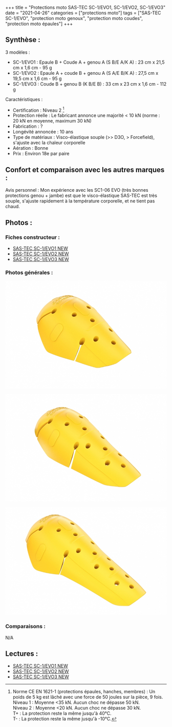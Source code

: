 +++
title = "Protections moto SAS-TEC SC-1/EVO1, SC-1/EVO2, SC-1/EVO3"
date = "2021-04-26"
categories = ["protections moto"]
tags = ["SAS-TEC SC-1/EVO", "protection moto genoux", "protection moto coudes", "protection moto épaules"]
+++

Synthèse :
----------

3 modèles :

- SC-1/EVO1 : Epaule B + Coude A + genou A (S B/E A/K A) : 23 cm x 21,5 cm x 1,6 cm - 95 g
- SC-1/EVO2 : Epaule A + coude B + genou A (S A/E B/K A) : 27,5 cm x 19,5 cm x 1,6 cm - 95 g
- SC-1/EVO3 : Coude B + genou B (K B/E B) : 33 cm x 23 cm x 1,6 cm - 112 g

Caractéristiques :

- Certification : Niveau 2 [^1]
- Protection réelle : Le fabricant annonce une majorité < 10 kN (norme : 20 kN en moyenne, maximum 30 kN)
- Fabrication : ?
- Longévité annoncée : 10 ans
- Type de matériaux : Visco-élastique souple (>> D3O, > Forcefield), s'ajuste avec la chaleur corporelle
- Aération : Bonne
- Prix : Environ 18e par paire


Confort et comparaison avec les autres marques : 
------------------------------------------------

Avis personnel : Mon expérience avec les SC1-06 EVO (très bonnes protections genou + jambe) est que le visco-élastique SAS-TEC est très souple, s'ajuste rapidement à la température corporelle, et ne tient pas chaud.

Photos :
--------

### Fiches constructeur :

- [SAS-TEC SC-1/EVO1 NEW](https://www.sas-tec.de/en/products/sc-1-evo1/)
- [SAS-TEC SC-1/EVO2 NEW](https://www.sas-tec.de/en/products/sc-1-evo2/)
- [SAS-TEC SC-1/EVO3 NEW](https://www.sas-tec.de/en/products/sc-1-evo3/)

### Photos générales :

![sastec-sc1-evo1-new__EA-KA-SB_niv2__source_sastec.jpg](/images/protectionsmoto/sastec-sc1-evo1-new__EA-KA-SB_niv2__source_sastec.jpg)

![sastec-sc1-evo2-new__EA-KB-SA_niv2__source_sastec.jpg](/images/protectionsmoto/sastec-sc1-evo2-new__EA-KB-SA_niv2__source_sastec.jpg)

![sastec-sc1-evo3-new__EB-KB_niv2__source_sastec.jpg](/images/protectionsmoto/sastec-sc1-evo3-new__EB-KB_niv2__source_sastec.jpg)

### Comparaisons :

N/A

Lectures :
----------

- [SAS-TEC SC-1/EVO1 NEW](https://www.sas-tec.de/en/products/sc-1-evo1/)
- [SAS-TEC SC-1/EVO2 NEW](https://www.sas-tec.de/en/products/sc-1-evo2/)
- [SAS-TEC SC-1/EVO3 NEW](https://www.sas-tec.de/en/products/sc-1-evo3/)


[^1]: Norme CE EN 1621-1 (protections épaules, hanches, membres) : Un poids de 5 kg est lâché avec une force de 50 joules sur la pièce, 9 fois.<br />
Niveau 1 : Moyenne <35 kN. Aucun choc ne dépasse 50 kN.<br />
Niveau 2 : Moyenne <20 kN. Aucun choc ne dépasse 30 kN.<br />
T+ : La protection reste la même jusqu'à 40°C.<br />
T- : La protection reste la même jusqu'à -10°C.
